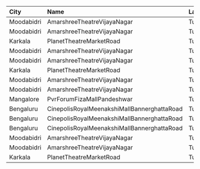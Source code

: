 | City       | Name                                        | Language |  Time | Type        | Price | Capacity | Booked |
| :--------- | :------------------------------------------ | :------- | ----: | :---------- | ----: | -------: | -----: |
| Moodabidri | AmarshreeTheatreVijayaNagar                 | Tulu     | 10:00 | Balcony     |  100₹ |      192 |    152 |
| Moodabidri | AmarshreeTheatreVijayaNagar                 | Tulu     | 10:00 | SecondClass |   90₹ |      368 |    368 |
| Karkala    | PlanetTheatreMarketRoad                     | Tulu     | 13:00 | FirstClass  |  100₹ |       98 |     70 |
| Moodabidri | AmarshreeTheatreVijayaNagar                 | Tulu     | 13:00 | Balcony     |  100₹ |      192 |    152 |
| Moodabidri | AmarshreeTheatreVijayaNagar                 | Tulu     | 13:00 | SecondClass |   90₹ |      368 |    368 |
| Karkala    | PlanetTheatreMarketRoad                     | Tulu     | 16:00 | FirstClass  |  100₹ |       98 |     70 |
| Moodabidri | AmarshreeTheatreVijayaNagar                 | Tulu     | 16:00 | Balcony     |  100₹ |      192 |    152 |
| Moodabidri | AmarshreeTheatreVijayaNagar                 | Tulu     | 16:00 | SecondClass |   90₹ |      368 |    368 |
| Mangalore  | PvrForumFizaMallPandeshwar                  | Tulu     | 16:20 | Classic     |  112₹ |       39 |      7 |
| Bengaluru  | CinepolisRoyalMeenakshiMallBannerghattaRoad | Tulu     | 18:10 | Normal      |  120₹ |       16 |      0 |
| Bengaluru  | CinepolisRoyalMeenakshiMallBannerghattaRoad | Tulu     | 18:10 | Executive   |  120₹ |       43 |      0 |
| Bengaluru  | CinepolisRoyalMeenakshiMallBannerghattaRoad | Tulu     | 18:10 | Premium     |  120₹ |       25 |      4 |
| Moodabidri | AmarshreeTheatreVijayaNagar                 | Tulu     | 18:30 | Balcony     |  100₹ |      192 |    152 |
| Moodabidri | AmarshreeTheatreVijayaNagar                 | Tulu     | 18:30 | SecondClass |   90₹ |      368 |    368 |
| Karkala    | PlanetTheatreMarketRoad                     | Tulu     | 19:00 | FirstClass  |  100₹ |       98 |     70 |